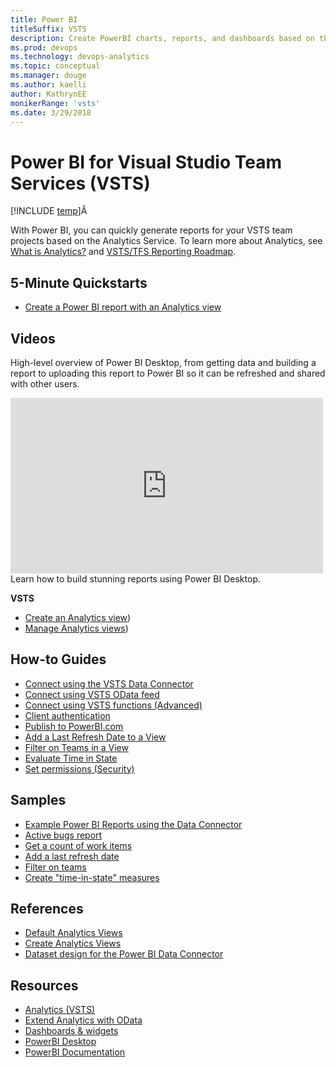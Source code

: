 ```yaml
---
title: Power BI 
titleSuffix: VSTS
description: Create PowerBI charts, reports, and dashboards based on the Analyltics Service for Visual Studio Team Services 
ms.prod: devops
ms.technology: devops-analytics
ms.topic: conceptual
ms.manager: douge
ms.author: kaelli
author: KathrynEE
monikerRange: 'vsts'
ms.date: 3/29/2018
---
```


# Power BI for Visual Studio Team Services (VSTS)

[!INCLUDE [temp](../../_shared/version-vsts-only.md)]Â 

With Power BI, you can quickly generate reports for your VSTS team projects based on the Analytics Service. To learn more about Analytics, see [What is Analytics?](../analytics/what-is-analytics.md) and [VSTS/TFS Reporting Roadmap](../analytics/reporting-roadmap.md).

## 5-Minute Quickstarts
 - [Create a Power BI report with an Analytics view](create-quick-report.md)
 
## Videos

High-level overview of Power BI Desktop, from getting data and building a report to uploading this report to Power BI so it can be refreshed and shared with other users.

<iframe width="500" height="281" src="https://www.youtube.com/embed/Qgam9M8I0xA" frameborder="0" allowfullscreen></iframe>
Learn how to build stunning reports using Power BI Desktop.


**VSTS**

- [Create an Analytics view](../analytics/analytics-views-create.md?toc=/vsts/report/powerbi/toc.json&bc=/vsts/report/powerbi/breadcrumb/toc.json))
- [Manage Analytics views](../analytics/analytics-views-manage.md?toc=/vsts/report/powerbi/toc.json&bc=/vsts/report/powerbi/breadcrumb/toc.json))


## How-to Guides
- [Connect using the VSTS Data Connector](data-connector-connect.md)
- [Connect using VSTS OData feed](access-analytics-power-bi.md)    
- [Connect using VSTS functions (Advanced)](data-connector-functions.md)  
- [Client authentication](../analytics/client-authentication-options.md?toc=/vsts/report/powerbi/toc.json&bc=/vsts/report/powerbi/breadcrumb/toc.json)
- [Publish to PowerBI.com](publish-power-bi-desktop-to-power-bi.md) 
- [Add a Last Refresh Date to a View](add-last-refresh-time.md)
- [Filter on Teams in a View](create-team-filter.md)
- [Evaluate Time in State](create-timeinstate-report.md)
- [Set permissions (Security)](../analytics/analytics-security.md?toc=/vsts/report/powerbi/toc.json&bc=/vsts/report/powerbi/breadcrumb/toc.json)

## Samples
- [Example Power BI Reports using the Data Connector](data-connector-examples.md)  
- [Active bugs report](active-bugs-sample-report.md)  
- [Get a count of work items](data-connector-examples.md)  
- [Add a last refresh date](add-last-refresh-time.md)   
- [Filter on teams](create-team-filter.md)   
- [Create "time-in-state" measures](create-timeinstate-report.md)   


## References
- [Default Analytics Views](../analytics/analytics-default-views.md?toc=/vsts/report/powerbi/toc.json&bc=/vsts/report/powerbi/breadcrumb/toc.json)
- [Create Analytics Views](../analytics/analytics-views-create.md?toc=/vsts/report/analytics/toc.json&bc=/vsts/report/analytics/breadcrumb/toc.json)
- [Dataset design for the Power BI Data Connector](data-connector-dataset.md)  


## Resources 
- [Analytics (VSTS)](../analytics/index.md?toc=/vsts/report/analytics/toc.json&bc=/vsts/report/analytics/breadcrumb/toc.json)    
- [Extend Analytics with OData](../extend-analytics/index.md?toc=/vsts/report/analytics/toc.json&bc=/vsts/report/analytics/breadcrumb/toc.json)    
- [Dashboards & widgets](../dashboards/index.md?toc=/vsts/report/analytics/toc.json&bc=/vsts/report/analytics/breadcrumb/toc.json)  
- [PowerBI Desktop](https://powerbi.microsoft.com/documentation/powerbi-desktop-get-the-desktop/)  
- [PowerBI Documentation](https://powerbi.microsoft.com/documentation/powerbi-landing-page/)  





 

